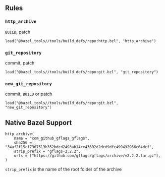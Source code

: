 
## Rules
### `http_archive`
`BUILD`, patch

```
load("@bazel_tools//tools/build_defs/repo:http.bzl", "http_archive")
```

### `git_repository`
commit, patch
```
load("@bazel_tools//tools/build_defs/repo:git.bzl", "git_repository")
```
### `new_git_repository`
commit, `BUILD` or patch
```
load("@bazel_tools//tools/build_defs/repo:git.bzl", "new_git_repository")
```
## Native Bazel Support

```
http_archive(
    name = "com_github_gflags_gflags",
    sha256 = "34af2f15cf7367513b352bdcd2493ab14ce43692d2dcd9dfc499492966c64dcf",
    strip_prefix = "gflags-2.2.2",
    urls = ["https://github.com/gflags/gflags/archive/v2.2.2.tar.gz"],
)
```
`strip_prefix` is the name of the root folder of the archive

